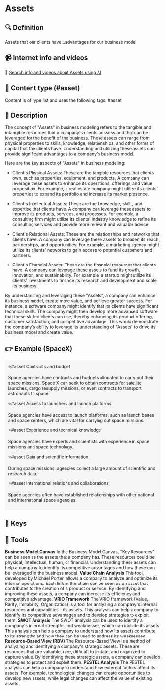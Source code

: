 
# Assets


## 🔍 Definition
Assets that our clients have...advantages for our business model


## 📹 Internet info and videos
🤖 [Search info and videos about Assets using AI](https://www.perplexity.ai/search?q=videos+about+Assets:+Assets+that+our+clients+have+...+advantages+for+our+business+model
)

## 📰 Content type (#asset)
Content is of type list and uses the following tags: #asset


## 📖 Description
The concept of "Assets" in business modeling refers to the tangible and intangible resources that a company's clients possess and that can be leveraged for the benefit of the business. These assets can range from physical properties to skills, knowledge, relationships, and other forms of capital that the clients have. Understanding and utilizing these assets can provide significant advantages to a company's business model.

Here are the key aspects of "Assets" in business modeling:

- Client's Physical Assets: These are the tangible resources that clients own, such as properties, equipment, and products. A company can leverage these assets to enhance its operations, offerings, and value proposition. For example, a real estate company might utilize its clients' properties to expand its portfolio and increase its market presence.

- Client's Intellectual Assets: These are the knowledge, skills, and expertise that clients have. A company can leverage these assets to improve its products, services, and processes. For example, a consulting firm might utilize its clients' industry knowledge to refine its consulting services and provide more relevant and valuable advice.

- Client's Relational Assets: These are the relationships and networks that clients have. A company can leverage these assets to broaden its reach, partnerships, and opportunities. For example, a marketing agency might utilize its clients' networks to gain access to potential customers and partners.

- Client's Financial Assets: These are the financial resources that clients have. A company can leverage these assets to fund its growth, innovation, and sustainability. For example, a startup might utilize its clients' investments to finance its research and development and scale its business.

By understanding and leveraging these "Assets", a company can enhance its business model, create more value, and achieve greater success. For instance, a software company might identify that its clients have significant technical skills. The company might then develop more advanced software that these skilled clients can use, thereby enhancing its product offering, customer satisfaction, and competitive advantage. This would demonstrate the company's ability to leverage its understanding of "Assets" to drive its business model and create value.

## 👉 Example (SpaceX)

<div style="background-color: #f5f5f5; padding: 10px;">⭐#asset Contracts and budget

Space agencies have contracts and budgets allocated to carry out their space missions. Space X can seek to obtain contracts for satellite launches, cargo resupply missions, or even contracts to transport astronauts to space.

⭐#asset Access to launchers and launch platforms

Space agencies have access to launch platforms, such as launch bases and space centers, which are vital for carrying out space missions.

⭐#asset Experience and technical knowledge

Space agencies have experts and scientists with experience in space missions and space technology..

⭐#asset Data and scientific information

During space missions, agencies collect a large amount of scientific and research data.

⭐#asset International relations and collaborations

Space agencies often have established relationships with other national and international space agencies.
</div>

## 🔑 Keys



## 🧰 Tools
**Business Model Canvas**
In the Business Model Canvas, "Key Resources" can be seen as the assets that a company has. These resources could be physical, intellectual, human, or financial. Understanding these assets can help a company to identify its competitive advantages and how these can be leveraged in the business model.
**Value Chain Analysis**
This tool, developed by Michael Porter, allows a company to analyze and optimize its internal operations. Each link in the chain can be seen as an asset that contributes to the creation of a product or service. By identifying and improving these assets, a company can increase its efficiency and competitive advantage.
**VRIO Framework**
The VRIO framework (Value, Rarity, Imitability, Organization) is a tool for analyzing a company's internal resources and capabilities - its assets. This analysis can help a company to identify its competitive advantages and to develop strategies to exploit them.
**SWOT Analysis**
The SWOT analysis can be used to identify a company's internal strengths and weaknesses, which can include its assets. This analysis can help a company to understand how its assets contribute to its strengths and how they can be used to address its weaknesses.
**Resource-Based View (RBV)**
The Resource-Based View is a method of analyzing and identifying a company's strategic assets. These are resources that are valuable, rare, difficult to imitate, and organized to capture value. By identifying these strategic assets, a company can develop strategies to protect and exploit them.
**PESTEL Analysis**
The PESTEL analysis can help a company to understand how external factors affect its assets. For example, technological changes can create opportunities to develop new assets, while legal changes can affect the value of existing assets.
